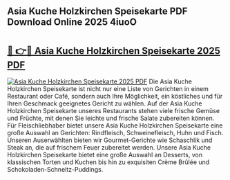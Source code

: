 ## Asia Kuche Holzkirchen Speisekarte PDF Download Online 2025 4iuoO

# <h2><a href="http://gc93qj.nevu.top/?p=Asia+Kuche+Holzkirchen+Speisekarte">🔗 👉🔴 Asia Kuche Holzkirchen Speisekarte 2025 PDF</a></h2>

[![Asia Kuche Holzkirchen Speisekarte 2025 PDF](https://i.imgur.com/dBaPXMq.png)](http://gc93qj.nevu.top/?p=Asia+Kuche+Holzkirchen+Speisekarte)
Die Asia Kuche Holzkirchen Speisekarte ist nicht nur eine Liste von Gerichten in einem Restaurant oder Café, sondern auch Ihre Möglichkeit, ein köstliches und für Ihren Geschmack geeignetes Gericht zu wählen. Auf der Asia Kuche Holzkirchen Speisekarte unseres Restaurants stehen viele frische Gemüse und Früchte, mit denen Sie leichte und frische Salate zubereiten können. Für Fleischliebhaber bietet unsere Asia Kuche Holzkirchen Speisekarte eine große Auswahl an Gerichten: Rindfleisch, Schweinefleisch, Huhn und Fisch. Unseren Auserwählten bieten wir Gourmet-Gerichte wie Schaschlik und Steak an, die auf frischem Feuer zubereitet werden. Unsere Asia Kuche Holzkirchen Speisekarte bietet eine große Auswahl an Desserts, von klassischen Torten und Kuchen bis hin zu exquisiten Crème Brûlée und Schokoladen-Schneitz-Puddings.
